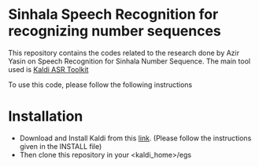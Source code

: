 # Sinhala Speech Recognition for recognizing number sequences

This repository contains the codes related to the research done by Azir Yasin on Speech Recognition for Sinhala Number Sequence.
The main tool used is [Kaldi ASR Toolkit](http://kaldi-asr.org/)

To use this code, please follow the following instructions

# Installation

 - Download and Install Kaldi from this [link](https://github.com/kaldi-asr/kaldi). (Please follow the instructions given in the INSTALL file)
 - Then clone this repository in your <kaldi_home>/egs
